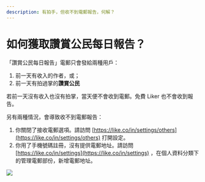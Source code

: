 ```yaml
---
description: 有拍手，但收不到電郵報告，何解？
---
```


# 如何獲取讚賞公民每日報告？

「讚賞公民每日報告」電郵只會發給兩種用戶：

1. 前一天有收入的作者，或；
2. 前一天有拍過掌的**讚賞公民**

若前一天沒有收入也沒有拍掌，當天便不會收到電郵。免費 Liker 也不會收到報告。

另有兩種情況，會導致收不到電郵報告：

1. 你關閉了接收電郵選項。請訪問 [https://like.co/in/settings/others](https://like.co/in/settings/others) 打開設定。
2. 你用了手機號碼註冊，沒有提供電郵地址。請訪問 [https://like.co/in/settings](https://like.co/in/settings) ，在個人資料分類下的管理電郵部份，新增電郵地址。

![](https://downloads.intercomcdn.com/i/o/191429137/cbff36056916a9c48a7ef147/image.png)

